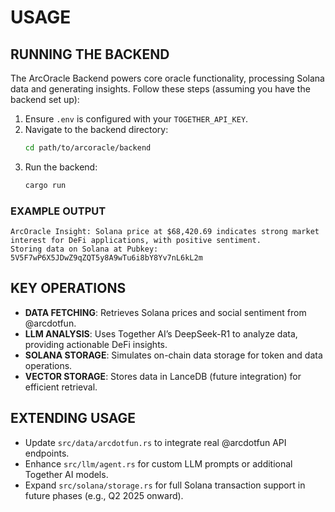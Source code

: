 # USAGE

## RUNNING THE BACKEND

The ArcOracle Backend powers core oracle functionality, processing Solana data and generating insights. Follow these steps (assuming you have the backend set up):

1. Ensure `.env` is configured with your `TOGETHER_API_KEY`.
2. Navigate to the backend directory:
   ```bash
   cd path/to/arcoracle/backend
   ```
3. Run the backend:
   ```bash
   cargo run
   ```

### EXAMPLE OUTPUT

```
ArcOracle Insight: Solana price at $68,420.69 indicates strong market interest for DeFi applications, with positive sentiment.
Storing data on Solana at Pubkey: 5V5F7wP6X5JDwZ9qZQT5y8A9wTu6i8bY8Yv7nL6kL2m
```

## KEY OPERATIONS

- **DATA FETCHING**: Retrieves Solana prices and social sentiment from @arcdotfun.
- **LLM ANALYSIS**: Uses Together AI’s DeepSeek-R1 to analyze data, providing actionable DeFi insights.
- **SOLANA STORAGE**: Simulates on-chain data storage for token and data operations.
- **VECTOR STORAGE**: Stores data in LanceDB (future integration) for efficient retrieval.

## EXTENDING USAGE

- Update `src/data/arcdotfun.rs` to integrate real @arcdotfun API endpoints.
- Enhance `src/llm/agent.rs` for custom LLM prompts or additional Together AI models.
- Expand `src/solana/storage.rs` for full Solana transaction support in future phases (e.g., Q2 2025 onward).